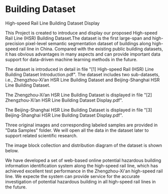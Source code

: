 # Building Dataset
High-speed Rail Line Building Dataset Display

This Project is created to introduce and display our proposed High-speed Rail Line (HSR) Building Dataset.The dataset is the first large-span and high-precision pixel-level semantic segmentation dataset of buildings along high-speed rail line in China. Compared with the existing public building datasets, it has obvious advantages in many aspects and can provide important data support for data-driven machine learning methods in the future.

The dataset is introduced in detail in file "[1] High-speed Rail (HSR) Line Building Dataset Introduction.pdf". The dataset includes two sub-datasets, i.e., Zhengzhou-Xi’an HSR Line Building Dataset and Beijing-Shanghai HSR Line Building Dataset.

The Zhengzhou-Xi’an HSR Line Building Dataset is displayed in file "[2] Zhengzhou-Xi’an HSR Line Building Dataset Display.pdf".

The Beijing-Shanghai HSR Line Building Dataset is displayed in file "[3] Beijing-Shanghai HSR Line Building Dataset Display.pdf".

Three original images and corresponding labeled samples are provided in "Data Samples" folder. We will open all the data in the dataset later to support related scientific research.

The image block collection and distribution diagram of the dataset is shown below.



We have developed a set of web-based online potential hazardous building information identification system along the high-speed rail line, which has achieved excellent test performance in the Zhengzhou-Xi'an high-speed rail line. We expecte the system can provide service for the accurate investigation of potential hazardous building in all high-speed rail lines in the future.
